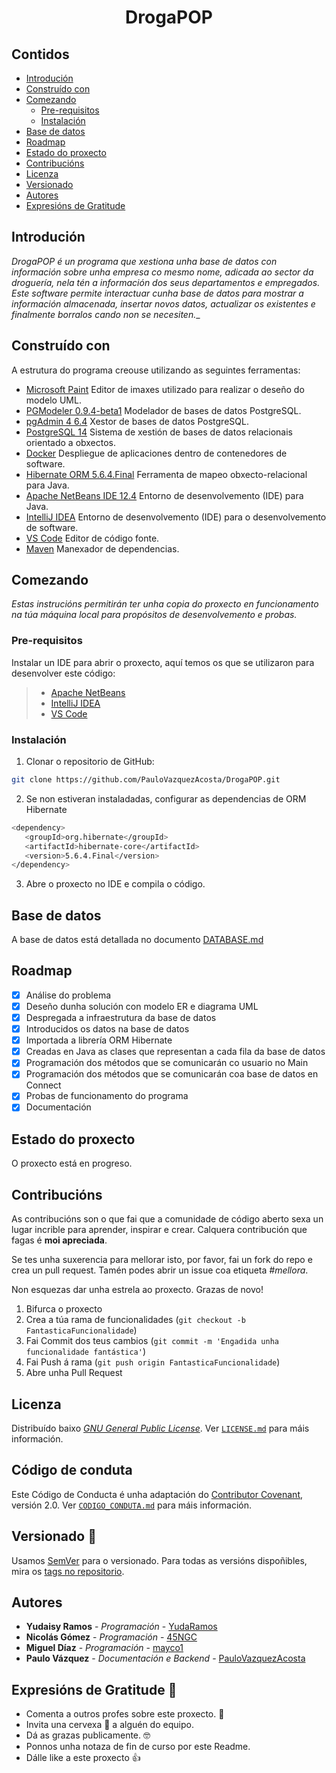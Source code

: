 <h1 align="center"> DrogaPOP </h1> 

## Contidos
- [Introdución](#introduci%C3%B3n)
- [Construído con](#constru%C3%ADdo-con)
- [Comezando](#comezando)
	- [Pre-requisitos](#pre-requisitos)
	- [Instalación](#instalaci%C3%B3n)
- [Base de datos](#base-de-datos)
- [Roadmap](#roadmap)
- [Estado do proxecto](#estado-do-proxecto)
- [Contribucións](#contribuci%C3%B3ns)
- [Licenza](#licenza)
- [Versionado](#versionado-)
- [Autores](#autores)
- [Expresións de Gratitude](#expresi%C3%B3ns-de-gratitude-)

## Introdución
_DrogaPOP é un programa que xestiona unha base de datos con información sobre unha empresa co mesmo nome, adicada ao sector da droguería, nela tén a información dos seus departamentos e empregados. Este software permite interactuar cunha base de datos para mostrar a información almacenada, insertar novos datos, actualizar os existentes e finalmente borralos cando non se necesiten.__

## Construído con
A estrutura do programa creouse utilizando as seguintes ferramentas:
- [Microsoft Paint](https://support.microsoft.com/es-es/windows/abrir-microsoft-paint-ead1dc5c-abc4-fd2c-d81e-ebb013fbc113) Editor de imaxes utilizado para realizar o deseño do modelo UML.
- [PGModeler 0.9.4-beta1](https://pgmodeler.io/) Modelador de bases de datos PostgreSQL.
- [pgAdmin 4 6.4](https://www.pgadmin.org/) Xestor de bases de datos PostgreSQL.
- [PostgreSQL 14](https://www.postgresql.org/) Sistema de xestión de bases de datos relacionais orientado a obxectos.
- [Docker](https://www.docker.com/) Despliegue de aplicaciones dentro de contenedores de software.
- [Hibernate ORM 5.6.4.Final](http://handlebarsjs.com/) Ferramenta de mapeo obxecto-relacional para Java.
- [Apache NetBeans IDE 12.4](https://netbeans.apache.org/download/index.html) Entorno de desenvolvemento (IDE) para Java.
- [IntelliJ IDEA](https://www.jetbrains.com/es-es/idea/) Entorno de desenvolvemento (IDE) para o desenvolvemento de software.
- [VS Code](https://code.visualstudio.com/) Editor de código fonte.
- [Maven](https://maven.apache.org/)  Manexador de dependencias.

## Comezando
_Estas instrucións permitirán ter unha copia do proxecto en funcionamento na túa máquina local para propósitos de desenvolvemento e probas._

### Pre-requisitos
Instalar un IDE para abrir o proxecto, aquí temos os que se utilizaron para desenvolver este código:
> - [Apache NetBeans](https://netbeans.apache.org/download/nb124/nb124.html)
> - [IntelliJ IDEA](https://www.jetbrains.com/es-es/idea/download/#section=windows)
> - [VS Code](https://code.visualstudio.com/Download)

### Instalación
1. Clonar o repositorio de GitHub:

  ```sh
  git clone https://github.com/PauloVazquezAcosta/DrogaPOP.git
  ```
  2. Se non estiveran instaladadas, configurar as dependencias de ORM Hibernate
```sh
<dependency>
   <groupId>org.hibernate</groupId>
   <artifactId>hibernate-core</artifactId>
   <version>5.6.4.Final</version>
</dependency>
  ```
  3. Abre o proxecto no IDE e compila o código.

## Base de datos
A base de datos está detallada no documento [DATABASE.md](https://github.com/PauloVazquezAcosta/DrogaPOP/blob/main/docs/DATABASE.md)

## Roadmap
- [x] Análise do problema
- [x] Deseño dunha solución con modelo ER e diagrama UML
- [x] Despregada a infraestrutura da base de datos
- [x] Introducidos os datos na base de datos
- [x] Importada a librería ORM Hibernate
- [x] Creadas en Java as clases que representan a cada fila da base de datos
- [x] Programación dos métodos que se comunicarán co usuario no Main
- [x] Programación dos métodos que se comunicarán coa base de datos en Connect
- [x] Probas de funcionamento do programa
- [x] Documentación

## Estado do proxecto
O proxecto está en progreso.

## Contribucións
As contribucións son o que fai que a comunidade de código aberto sexa un lugar incrible para aprender, inspirar e crear. Calquera contribución que fagas é **moi apreciada**.

Se tes unha suxerencia para mellorar isto, por favor, fai un  fork do repo e crea un pull  request. Tamén podes abrir un issue coa etiqueta _#mellora_.

Non esquezas dar unha estrela ao proxecto. Grazas de novo!

1. Bifurca o proxecto
2. Crea a túa rama de funcionalidades (`git checkout -b FantasticaFuncionalidade`)
3. Fai Commit dos teus cambios (`git commit -m 'Engadida unha funcionalidade fantástica'`)
4. Fai Push á rama (`git push origin FantasticaFuncionalidade`)
5. Abre unha Pull Request

## Licenza
Distribuído baixo _[GNU General Public License](https://www.gnu.org/licenses/gpl-3.0.html)_. Ver [`LICENSE.md`](https://github.com/PauloVazquezAcosta/DrogaPOP/blob/main/docs/LICENSE.md) para máis información.

## Código de conduta
Este Código de Conducta é unha adaptación do [Contributor Covenant](https://www.contributor-covenant.org/es/version/2/0/code_of_conduct.html), versión 2.0. Ver [`CODIGO_CONDUTA.md`](https://github.com/PauloVazquezAcosta/DrogaPOP/blob/main/docs/CONTRIBUTOR_COVENANT.md) para máis información.

## Versionado 📌

Usamos [SemVer](https://semver.org/lang/es/) para o versionado. Para todas as versións dispoñibles, mira os [tags no repositorio](https://github.com/PauloVazquezAcosta/DrogaPOP/tags).

## Autores
-   **Yudaisy Ramos**  -  _Programación_  -  [YudaRamos](https://github.com/YudaRamos)
-   **Nicolás Gómez**  -  _Programación_  -  [45NGC](https://github.com/45NGC)
-   **Miguel Díaz**  -  _Programación_  -  [mayco1](https://github.com/mayco1)
-  **Paulo Vázquez**  -  _Documentación e Backend_  -  [PauloVazquezAcosta](https://github.com/PauloVazquezAcosta)

## Expresións de Gratitude 🎁

* Comenta a outros profes sobre este proxecto. 📢
* Invita una cervexa 🍺 a alguén do equipo.
* Dá as grazas publicamente. 🤓
* Ponnos unha notaza de fin de curso por este Readme.
* Dálle like a este proxecto :thumbsup:
